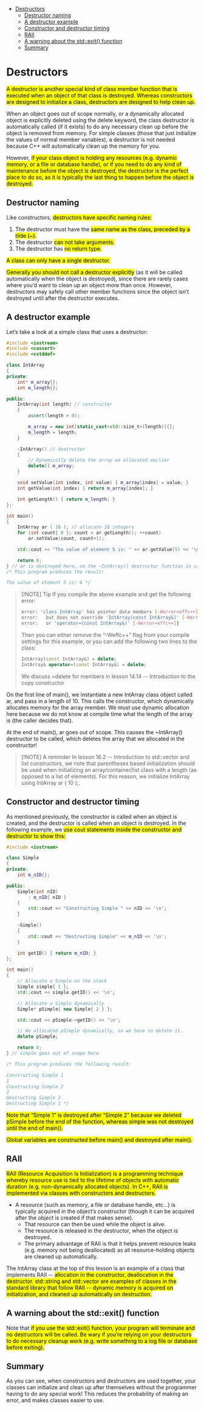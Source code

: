 - [Destructors](#destructors)
  - [Destructor naming](#destructor-naming)
  - [A destructor example](#a-destructor-example)
  - [Constructor and destructor timing](#constructor-and-destructor-timing)
  - [RAII](#raii)
  - [A warning about the std::exit() function](#a-warning-about-the-stdexit-function)
  - [Summary](#summary)


# Destructors

<mark>A destructor is another special kind of class member function that is executed when an object of that class is destroyed. Whereas constructors are designed to initialize a class, destructors are designed to help clean up.</mark>

When an object goes out of scope normally, or a dynamically allocated object is explicitly deleted using the delete keyword, the class destructor is automatically called (if it exists) to do any necessary clean up before the object is removed from memory. For simple classes (those that just initialize the values of normal member variables), a destructor is not needed because C++ will automatically clean up the memory for you.

However, <mark>if your class object is holding any resources (e.g. dynamic memory, or a file or database handle), or if you need to do any kind of maintenance before the object is destroyed, the destructor is the perfect place to do so, as it is typically the last thing to happen before the object is destroyed.</mark>

## Destructor naming
Like constructors, <mark>destructors have specific naming rules:</mark>

1. The destructor must have the <mark>same name as the class, preceded by a tilde (~).</mark>
2. The destructor <mark>can not take arguments.</mark>
3. The destructor has <mark>no return type.</mark>

<mark>A class can only have a single destructor.</mark>

<mark>Generally you should not call a destructor explicitly</mark> (as it will be called automatically when the object is destroyed), since there are rarely cases where you’d want to clean up an object more than once. However, destructors may safely call other member functions since the object isn’t destroyed until after the destructor executes.

## A destructor example
Let’s take a look at a simple class that uses a destructor:

```cpp
#include <iostream>
#include <cassert>
#include <cstddef>

class IntArray
{
private:
	int* m_array{};
	int m_length{};

public:
	IntArray(int length) // constructor
	{
		assert(length > 0);

		m_array = new int[static_cast<std::size_t>(length)]{};
		m_length = length;
	}

	~IntArray() // destructor
	{
		// Dynamically delete the array we allocated earlier
		delete[] m_array;
	}

	void setValue(int index, int value) { m_array[index] = value; }
	int getValue(int index) { return m_array[index]; }

	int getLength() { return m_length; }
};

int main()
{
	IntArray ar ( 10 ); // allocate 10 integers
	for (int count{ 0 }; count < ar.getLength(); ++count)
		ar.setValue(count, count+1);

	std::cout << "The value of element 5 is: " << ar.getValue(5) << '\n';

	return 0;
} // ar is destroyed here, so the ~IntArray() destructor function is called here
/* This program produces the result:

The value of element 5 is: 6 */
```

>[!NOTE] Tip
>If you compile the above example and get the following error:
>```bash
>error: 'class IntArray' has pointer data members [-Werror=effc++]|
>error:   but does not override 'IntArray(const IntArray&)' [-Werror=effc++]|
>error:   or 'operator=(const IntArray&)' [-Werror=effc++]|
>```
>
>Then you can either remove the “-Weffc++” flag from your compile settings for this example, or you can add the following two lines to the class:
>
>```cpp
>IntArray(const IntArray&) = delete;
>IntArray& operator=(const IntArray&) = delete;
>```
>
>We discuss =delete for members in lesson 14.14 -- Introduction to the copy constructor


On the first line of main(), we instantiate a new IntArray class object called ar, and pass in a length of 10. This calls the constructor, which dynamically allocates memory for the array member. We must use dynamic allocation here because we do not know at compile time what the length of the array is (the caller decides that).

At the end of main(), ar goes out of scope. This causes the \~IntArray() destructor to be called, which deletes the array that we allocated in the constructor!


>[!NOTE] A reminder
In lesson 16.2 -- Introduction to std::vector and list constructors, we note that parentheses based initialization should be used when initializing an array/container/list class with a length (as opposed to a list of elements). For this reason, we initialize IntArray using IntArray ar ( 10 );.

## Constructor and destructor timing
As mentioned previously, the constructor is called when an object is created, and the destructor is called when an object is destroyed. In the following example, we <mark>use cout statements inside the constructor and destructor to show this:</mark>

```cpp
#include <iostream>

class Simple
{
private:
    int m_nID{};

public:
    Simple(int nID)
        : m_nID{ nID }
    {
        std::cout << "Constructing Simple " << nID << '\n';
    }

    ~Simple()
    {
        std::cout << "Destructing Simple" << m_nID << '\n';
    }

    int getID() { return m_nID; }
};

int main()
{
    // Allocate a Simple on the stack
    Simple simple{ 1 };
    std::cout << simple.getID() << '\n';

    // Allocate a Simple dynamically
    Simple* pSimple{ new Simple{ 2 } };

    std::cout << pSimple->getID() << '\n';

    // We allocated pSimple dynamically, so we have to delete it.
    delete pSimple;

    return 0;
} // simple goes out of scope here

/* This program produces the following result:

Constructing Simple 1
1
Constructing Simple 2
2
Destructing Simple 2
Destructing Simple 1 */
```

<mark>Note that “Simple 1” is destroyed after “Simple 2” because we deleted pSimple before the end of the function, whereas simple was not destroyed until the end of main().</mark>

<mark>Global variables are constructed before main() and destroyed after main().</mark>


## RAII
<mark>RAII (Resource Acquisition Is Initialization) is a programming technique whereby resource use is tied to the lifetime of objects with automatic duration (e.g. non-dynamically allocated objects). In C++, RAII is implemented via classes with constructors and destructors.</mark>
- A resource (such as memory, a file or database handle, etc…) is typically acquired in the object’s constructor (though it can be acquired after the object is created if that makes sense). 
  - That resource can then be used while the object is alive. 
  - The resource is released in the destructor, when the object is destroyed. 
  - The primary advantage of RAII is that it helps prevent resource leaks (e.g. memory not being deallocated) as all resource-holding objects are cleaned up automatically.

The IntArray class at the top of this lesson is an example of a class that implements RAII -- <mark>allocation in the constructor, deallocation in the destructor. std::string and std::vector are examples of classes in the standard library that follow RAII -- dynamic memory is acquired on initialization, and cleaned up automatically on destruction.</mark>

## A warning about the std::exit() function
Note that <mark>if you use the std::exit() function, your program will terminate and no destructors will be called. Be wary if you’re relying on your destructors to do necessary cleanup work (e.g. write something to a log file or database before exiting).</mark>

## Summary
As you can see, when constructors and destructors are used together, your classes can initialize and clean up after themselves without the programmer having to do any special work! This reduces the probability of making an error, and makes classes easier to use.
